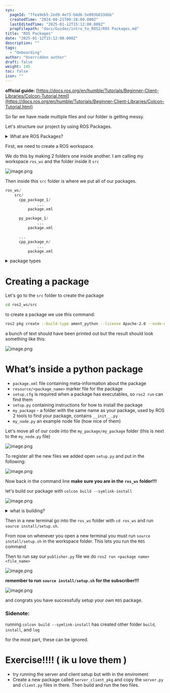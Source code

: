 ```yaml
---
sys:
  pageId: "7fea9eb5-2ed9-4e73-b6d6-5e093b833dbb"
  createdTime: "2024-08-21T00:28:00.000Z"
  lastEditedTime: "2025-01-12T15:12:00.000Z"
  propFilepath: "docs/Guides/intro_to_ROS2/ROS Packages.md"
title: "ROS Packages"
date: "2025-01-12T15:12:00.000Z"
description: ""
tags:
  - "Onboarding"
author: "Overridden author"
draft: false
weight: 145
toc: false
icon: ""
---
```


**official guide:** [https://docs.ros.org/en/humble/Tutorials/Beginner-Client-Libraries/Colcon-Tutorial.html](https://docs.ros.org/en/humble/Tutorials/Beginner-Client-Libraries/Colcon-Tutorial.html)

So far we have made multiple files and our folder is getting messy.

Let's structure our project by using ROS Packages.

<details>

<summary>What are ROS Packages?</summary>

ROS Packages are, as the name implies, packages of code that are highly sharable between ROS developers.

They consist of a folder, `package.xml` file, and source code

```python
      cpp_package_1/
		      ... imagine much code files here ..
          package.xml
```

</details>

First, we need to create a ROS workspace.

We do this by making 2 folders one inside another. I am calling my workspace `ros_ws` and the folder inside it `src`

![image.png](https://prod-files-secure.s3.us-west-2.amazonaws.com/d518164a-d88e-44d1-a4ee-3adb3bd8bce0/70706947-fd18-4537-a67b-e12946812d31/image.png?X-Amz-Algorithm=AWS4-HMAC-SHA256&X-Amz-Content-Sha256=UNSIGNED-PAYLOAD&X-Amz-Credential=ASIAZI2LB466SZGXBLUN%2F20250215%2Fus-west-2%2Fs3%2Faws4_request&X-Amz-Date=20250215T100154Z&X-Amz-Expires=3600&X-Amz-Security-Token=IQoJb3JpZ2luX2VjEBoaCXVzLXdlc3QtMiJHMEUCIEzCNmejUkNZANXCii78vW0mRFVgFWCXSzONcOiSYkV9AiEA6IdVy%2FTGxMi1NFMpvMEbg78rm0i8rSqblgwpVQSZ8G0q%2FwMIQxAAGgw2Mzc0MjMxODM4MDUiDLDEH0Xg%2BxuDr8stKSrcA2k%2Faae3ZxGx%2FaFtbLjwlxb8Bp0ibGzbsNKGLNR9%2BwMbTPv%2FJ0M%2BsaUmQR2avNPPpNGWf7q0pyK55HsrAcrOLlDj%2FdLncwvQ944h28wwltfCCNbq2Rd7fiNpSc4F6z3dRcaoTLlS%2FPCOQzKHpWcyy33pVOgtt2gn9cW0U1H0wqrg70WCq0og%2B5qQ0Rd6bpvhd0e5QQHxWK%2FQS0tCKzTgTqmIyN0K%2BTJ8ouI5bhA4iEtcE7pjh%2BcylBUFewOnjU1q09RmymGYiVrQxJuoRPZ440X%2FQvc3MzXrJiollIWzWx489uDkLWW7nyLq%2FUmsEowjrFpWf6i0vZXyRVCpjv32nQ8PCZCLX0bRRkIIzPwYSqj3W4GnmEFrJy3176yEXcl%2Fi0c3Z5OhQYwUnd9smT5YBOzZk0nr%2FBiRpEoKjOGqsdpvWIzvZ2RRRz4y9h7j7V3XENVZ%2F3Fbxgyp4jifHqKOoIFOgEDA7DmeKD8IcrXUpr%2BtdFUkN%2Bj6lg%2FZVrk4ZVUF7pkkphCPMbdP9Zkt3zbRXks08IRshqHUanTTCQqxo2DgFb6dIQDXFiqvXA7CJRzLe2K2H7cQFOAKRta5Sa3ZXARwvNfIkGm2JAV6R9hFPZD1IPa1Lt3uFpHDlSrtMLi%2Bwb0GOqUBAGcItY9C%2FikxwuZWtPaMp1taFo0oHLyVC7qAT4f2hyL78pZbXAbme%2FjQWSQ5JG171FQoxLVsmAdSxC69Yc9vE%2F3pE6MbSE7h0igfKppVdFqaeeCWCJNp7ipwnqfdlFjspsQ2iy0dxPWA7GrpSIER%2BO20ze6%2BI7OnX3JjOw%2BXsWAVbOEAMYzfFZ0Gb3PYY9sP4SBlhWyzEuGrfyt7Q%2BGb7hbMYj%2FV&X-Amz-Signature=a180946e49c780a71e05cffb6b4f7ee25480041d6dbb887b4b905039a9b97196&X-Amz-SignedHeaders=host&x-id=GetObject)

Then inside this `src` folder is where we put all of our packages.

```python
ros_ws/
    src/
      cpp_package_1/
		      ...
          package.xml

      py_package_1/
		      ...
          package.xml

      ...
      cpp_package_n/
		      ...
          package.xml

```

<details>

<summary>package types</summary>

packages can be either `C++` or python.

the intern file structure is different for each but for this guide we will stick to creating python packages

</details>

# Creating a package

Let's go to the `src` folder to create the package

```bash
cd ros2_ws/src
```

to create a package we use this command:

```bash
ros2 pkg create --build-type ament_python --license Apache-2.0 --node-name my_node my_package
```

a bunch of text should have been printed out but the result should look something like this:

![image.png](https://prod-files-secure.s3.us-west-2.amazonaws.com/d518164a-d88e-44d1-a4ee-3adb3bd8bce0/e6cf1e3f-8512-4a3e-b131-079f800bf3e8/image.png?X-Amz-Algorithm=AWS4-HMAC-SHA256&X-Amz-Content-Sha256=UNSIGNED-PAYLOAD&X-Amz-Credential=ASIAZI2LB466SZGXBLUN%2F20250215%2Fus-west-2%2Fs3%2Faws4_request&X-Amz-Date=20250215T100154Z&X-Amz-Expires=3600&X-Amz-Security-Token=IQoJb3JpZ2luX2VjEBoaCXVzLXdlc3QtMiJHMEUCIEzCNmejUkNZANXCii78vW0mRFVgFWCXSzONcOiSYkV9AiEA6IdVy%2FTGxMi1NFMpvMEbg78rm0i8rSqblgwpVQSZ8G0q%2FwMIQxAAGgw2Mzc0MjMxODM4MDUiDLDEH0Xg%2BxuDr8stKSrcA2k%2Faae3ZxGx%2FaFtbLjwlxb8Bp0ibGzbsNKGLNR9%2BwMbTPv%2FJ0M%2BsaUmQR2avNPPpNGWf7q0pyK55HsrAcrOLlDj%2FdLncwvQ944h28wwltfCCNbq2Rd7fiNpSc4F6z3dRcaoTLlS%2FPCOQzKHpWcyy33pVOgtt2gn9cW0U1H0wqrg70WCq0og%2B5qQ0Rd6bpvhd0e5QQHxWK%2FQS0tCKzTgTqmIyN0K%2BTJ8ouI5bhA4iEtcE7pjh%2BcylBUFewOnjU1q09RmymGYiVrQxJuoRPZ440X%2FQvc3MzXrJiollIWzWx489uDkLWW7nyLq%2FUmsEowjrFpWf6i0vZXyRVCpjv32nQ8PCZCLX0bRRkIIzPwYSqj3W4GnmEFrJy3176yEXcl%2Fi0c3Z5OhQYwUnd9smT5YBOzZk0nr%2FBiRpEoKjOGqsdpvWIzvZ2RRRz4y9h7j7V3XENVZ%2F3Fbxgyp4jifHqKOoIFOgEDA7DmeKD8IcrXUpr%2BtdFUkN%2Bj6lg%2FZVrk4ZVUF7pkkphCPMbdP9Zkt3zbRXks08IRshqHUanTTCQqxo2DgFb6dIQDXFiqvXA7CJRzLe2K2H7cQFOAKRta5Sa3ZXARwvNfIkGm2JAV6R9hFPZD1IPa1Lt3uFpHDlSrtMLi%2Bwb0GOqUBAGcItY9C%2FikxwuZWtPaMp1taFo0oHLyVC7qAT4f2hyL78pZbXAbme%2FjQWSQ5JG171FQoxLVsmAdSxC69Yc9vE%2F3pE6MbSE7h0igfKppVdFqaeeCWCJNp7ipwnqfdlFjspsQ2iy0dxPWA7GrpSIER%2BO20ze6%2BI7OnX3JjOw%2BXsWAVbOEAMYzfFZ0Gb3PYY9sP4SBlhWyzEuGrfyt7Q%2BGb7hbMYj%2FV&X-Amz-Signature=1c34c38b48e296607efc88a125ba95d824285cc8d993029e8cb3d8900b8378a2&X-Amz-SignedHeaders=host&x-id=GetObject)

# What’s inside a python package

- `package.xml` file containing meta-information about the package
- `resource/<package_name>` marker file for the package
- `setup.cfg` is required when a package has executables, so `ros2 run` can find them
- `setup.py` containing instructions for how to install the package
- `my_package` - a folder with the same name as your package, used by ROS 2 tools to find your package, contains `__init__.py`
- `my_node.py` an example node file (how nice of them)

Let's move all of our code into the `my_package/my_package` folder (this is next to the `my_node.py` file)

![image.png](https://prod-files-secure.s3.us-west-2.amazonaws.com/d518164a-d88e-44d1-a4ee-3adb3bd8bce0/9ce58f11-0da9-4d3e-b86d-506a9685d378/image.png?X-Amz-Algorithm=AWS4-HMAC-SHA256&X-Amz-Content-Sha256=UNSIGNED-PAYLOAD&X-Amz-Credential=ASIAZI2LB466SZGXBLUN%2F20250215%2Fus-west-2%2Fs3%2Faws4_request&X-Amz-Date=20250215T100154Z&X-Amz-Expires=3600&X-Amz-Security-Token=IQoJb3JpZ2luX2VjEBoaCXVzLXdlc3QtMiJHMEUCIEzCNmejUkNZANXCii78vW0mRFVgFWCXSzONcOiSYkV9AiEA6IdVy%2FTGxMi1NFMpvMEbg78rm0i8rSqblgwpVQSZ8G0q%2FwMIQxAAGgw2Mzc0MjMxODM4MDUiDLDEH0Xg%2BxuDr8stKSrcA2k%2Faae3ZxGx%2FaFtbLjwlxb8Bp0ibGzbsNKGLNR9%2BwMbTPv%2FJ0M%2BsaUmQR2avNPPpNGWf7q0pyK55HsrAcrOLlDj%2FdLncwvQ944h28wwltfCCNbq2Rd7fiNpSc4F6z3dRcaoTLlS%2FPCOQzKHpWcyy33pVOgtt2gn9cW0U1H0wqrg70WCq0og%2B5qQ0Rd6bpvhd0e5QQHxWK%2FQS0tCKzTgTqmIyN0K%2BTJ8ouI5bhA4iEtcE7pjh%2BcylBUFewOnjU1q09RmymGYiVrQxJuoRPZ440X%2FQvc3MzXrJiollIWzWx489uDkLWW7nyLq%2FUmsEowjrFpWf6i0vZXyRVCpjv32nQ8PCZCLX0bRRkIIzPwYSqj3W4GnmEFrJy3176yEXcl%2Fi0c3Z5OhQYwUnd9smT5YBOzZk0nr%2FBiRpEoKjOGqsdpvWIzvZ2RRRz4y9h7j7V3XENVZ%2F3Fbxgyp4jifHqKOoIFOgEDA7DmeKD8IcrXUpr%2BtdFUkN%2Bj6lg%2FZVrk4ZVUF7pkkphCPMbdP9Zkt3zbRXks08IRshqHUanTTCQqxo2DgFb6dIQDXFiqvXA7CJRzLe2K2H7cQFOAKRta5Sa3ZXARwvNfIkGm2JAV6R9hFPZD1IPa1Lt3uFpHDlSrtMLi%2Bwb0GOqUBAGcItY9C%2FikxwuZWtPaMp1taFo0oHLyVC7qAT4f2hyL78pZbXAbme%2FjQWSQ5JG171FQoxLVsmAdSxC69Yc9vE%2F3pE6MbSE7h0igfKppVdFqaeeCWCJNp7ipwnqfdlFjspsQ2iy0dxPWA7GrpSIER%2BO20ze6%2BI7OnX3JjOw%2BXsWAVbOEAMYzfFZ0Gb3PYY9sP4SBlhWyzEuGrfyt7Q%2BGb7hbMYj%2FV&X-Amz-Signature=f199172a4e02f9d863a04c2d82ecbfeb732a7f29b7e20ec78dce19ef48535953&X-Amz-SignedHeaders=host&x-id=GetObject)

To register all the new files we added open `setup.py` and put in the following:

![image.png](https://prod-files-secure.s3.us-west-2.amazonaws.com/d518164a-d88e-44d1-a4ee-3adb3bd8bce0/1cd7c262-4cae-4496-9d75-c178537d24a2/image.png?X-Amz-Algorithm=AWS4-HMAC-SHA256&X-Amz-Content-Sha256=UNSIGNED-PAYLOAD&X-Amz-Credential=ASIAZI2LB466SZGXBLUN%2F20250215%2Fus-west-2%2Fs3%2Faws4_request&X-Amz-Date=20250215T100154Z&X-Amz-Expires=3600&X-Amz-Security-Token=IQoJb3JpZ2luX2VjEBoaCXVzLXdlc3QtMiJHMEUCIEzCNmejUkNZANXCii78vW0mRFVgFWCXSzONcOiSYkV9AiEA6IdVy%2FTGxMi1NFMpvMEbg78rm0i8rSqblgwpVQSZ8G0q%2FwMIQxAAGgw2Mzc0MjMxODM4MDUiDLDEH0Xg%2BxuDr8stKSrcA2k%2Faae3ZxGx%2FaFtbLjwlxb8Bp0ibGzbsNKGLNR9%2BwMbTPv%2FJ0M%2BsaUmQR2avNPPpNGWf7q0pyK55HsrAcrOLlDj%2FdLncwvQ944h28wwltfCCNbq2Rd7fiNpSc4F6z3dRcaoTLlS%2FPCOQzKHpWcyy33pVOgtt2gn9cW0U1H0wqrg70WCq0og%2B5qQ0Rd6bpvhd0e5QQHxWK%2FQS0tCKzTgTqmIyN0K%2BTJ8ouI5bhA4iEtcE7pjh%2BcylBUFewOnjU1q09RmymGYiVrQxJuoRPZ440X%2FQvc3MzXrJiollIWzWx489uDkLWW7nyLq%2FUmsEowjrFpWf6i0vZXyRVCpjv32nQ8PCZCLX0bRRkIIzPwYSqj3W4GnmEFrJy3176yEXcl%2Fi0c3Z5OhQYwUnd9smT5YBOzZk0nr%2FBiRpEoKjOGqsdpvWIzvZ2RRRz4y9h7j7V3XENVZ%2F3Fbxgyp4jifHqKOoIFOgEDA7DmeKD8IcrXUpr%2BtdFUkN%2Bj6lg%2FZVrk4ZVUF7pkkphCPMbdP9Zkt3zbRXks08IRshqHUanTTCQqxo2DgFb6dIQDXFiqvXA7CJRzLe2K2H7cQFOAKRta5Sa3ZXARwvNfIkGm2JAV6R9hFPZD1IPa1Lt3uFpHDlSrtMLi%2Bwb0GOqUBAGcItY9C%2FikxwuZWtPaMp1taFo0oHLyVC7qAT4f2hyL78pZbXAbme%2FjQWSQ5JG171FQoxLVsmAdSxC69Yc9vE%2F3pE6MbSE7h0igfKppVdFqaeeCWCJNp7ipwnqfdlFjspsQ2iy0dxPWA7GrpSIER%2BO20ze6%2BI7OnX3JjOw%2BXsWAVbOEAMYzfFZ0Gb3PYY9sP4SBlhWyzEuGrfyt7Q%2BGb7hbMYj%2FV&X-Amz-Signature=10763c8b28dbd8938de4a8eddfccfd5f4ce1176c659204c773a62f9de47a1ae4&X-Amz-SignedHeaders=host&x-id=GetObject)

Now back in the command line **make sure you are in the** **`ros_ws`** **folder!!!**

let's build our package with `colcon build --symlink-install`

![image.png](https://prod-files-secure.s3.us-west-2.amazonaws.com/d518164a-d88e-44d1-a4ee-3adb3bd8bce0/2f2a0d27-b173-48fd-b189-5f5c0ce65619/image.png?X-Amz-Algorithm=AWS4-HMAC-SHA256&X-Amz-Content-Sha256=UNSIGNED-PAYLOAD&X-Amz-Credential=ASIAZI2LB466SZGXBLUN%2F20250215%2Fus-west-2%2Fs3%2Faws4_request&X-Amz-Date=20250215T100154Z&X-Amz-Expires=3600&X-Amz-Security-Token=IQoJb3JpZ2luX2VjEBoaCXVzLXdlc3QtMiJHMEUCIEzCNmejUkNZANXCii78vW0mRFVgFWCXSzONcOiSYkV9AiEA6IdVy%2FTGxMi1NFMpvMEbg78rm0i8rSqblgwpVQSZ8G0q%2FwMIQxAAGgw2Mzc0MjMxODM4MDUiDLDEH0Xg%2BxuDr8stKSrcA2k%2Faae3ZxGx%2FaFtbLjwlxb8Bp0ibGzbsNKGLNR9%2BwMbTPv%2FJ0M%2BsaUmQR2avNPPpNGWf7q0pyK55HsrAcrOLlDj%2FdLncwvQ944h28wwltfCCNbq2Rd7fiNpSc4F6z3dRcaoTLlS%2FPCOQzKHpWcyy33pVOgtt2gn9cW0U1H0wqrg70WCq0og%2B5qQ0Rd6bpvhd0e5QQHxWK%2FQS0tCKzTgTqmIyN0K%2BTJ8ouI5bhA4iEtcE7pjh%2BcylBUFewOnjU1q09RmymGYiVrQxJuoRPZ440X%2FQvc3MzXrJiollIWzWx489uDkLWW7nyLq%2FUmsEowjrFpWf6i0vZXyRVCpjv32nQ8PCZCLX0bRRkIIzPwYSqj3W4GnmEFrJy3176yEXcl%2Fi0c3Z5OhQYwUnd9smT5YBOzZk0nr%2FBiRpEoKjOGqsdpvWIzvZ2RRRz4y9h7j7V3XENVZ%2F3Fbxgyp4jifHqKOoIFOgEDA7DmeKD8IcrXUpr%2BtdFUkN%2Bj6lg%2FZVrk4ZVUF7pkkphCPMbdP9Zkt3zbRXks08IRshqHUanTTCQqxo2DgFb6dIQDXFiqvXA7CJRzLe2K2H7cQFOAKRta5Sa3ZXARwvNfIkGm2JAV6R9hFPZD1IPa1Lt3uFpHDlSrtMLi%2Bwb0GOqUBAGcItY9C%2FikxwuZWtPaMp1taFo0oHLyVC7qAT4f2hyL78pZbXAbme%2FjQWSQ5JG171FQoxLVsmAdSxC69Yc9vE%2F3pE6MbSE7h0igfKppVdFqaeeCWCJNp7ipwnqfdlFjspsQ2iy0dxPWA7GrpSIER%2BO20ze6%2BI7OnX3JjOw%2BXsWAVbOEAMYzfFZ0Gb3PYY9sP4SBlhWyzEuGrfyt7Q%2BGb7hbMYj%2FV&X-Amz-Signature=fcd36a08fe732af9e1ffa161f8a03d3feedd1a972195dedbee4b70465bb48c0a&X-Amz-SignedHeaders=host&x-id=GetObject)

<details>

<summary>what is building?</summary>

if you are a CS major at Rose-Hulman you will learn the answer to this in CSSE132

but TLDR; is it combines all the code files into one program that can be run easily 

</details>

Then in a new terminal go into the `ros_ws` folder with `cd ros_ws` and run `source install/setup.sh`. 

From now on whenever you open a new terminal you must run `source install/setup.sh` in the workspace folder. This lets you run the `ROS` command

Then to run say our `publisher.py` file we do `ros2 run <package name> <file_name>`

![image.png](https://prod-files-secure.s3.us-west-2.amazonaws.com/d518164a-d88e-44d1-a4ee-3adb3bd8bce0/4f4b1219-3a44-4632-aa0a-ce3471699f59/image.png?X-Amz-Algorithm=AWS4-HMAC-SHA256&X-Amz-Content-Sha256=UNSIGNED-PAYLOAD&X-Amz-Credential=ASIAZI2LB466SZGXBLUN%2F20250215%2Fus-west-2%2Fs3%2Faws4_request&X-Amz-Date=20250215T100154Z&X-Amz-Expires=3600&X-Amz-Security-Token=IQoJb3JpZ2luX2VjEBoaCXVzLXdlc3QtMiJHMEUCIEzCNmejUkNZANXCii78vW0mRFVgFWCXSzONcOiSYkV9AiEA6IdVy%2FTGxMi1NFMpvMEbg78rm0i8rSqblgwpVQSZ8G0q%2FwMIQxAAGgw2Mzc0MjMxODM4MDUiDLDEH0Xg%2BxuDr8stKSrcA2k%2Faae3ZxGx%2FaFtbLjwlxb8Bp0ibGzbsNKGLNR9%2BwMbTPv%2FJ0M%2BsaUmQR2avNPPpNGWf7q0pyK55HsrAcrOLlDj%2FdLncwvQ944h28wwltfCCNbq2Rd7fiNpSc4F6z3dRcaoTLlS%2FPCOQzKHpWcyy33pVOgtt2gn9cW0U1H0wqrg70WCq0og%2B5qQ0Rd6bpvhd0e5QQHxWK%2FQS0tCKzTgTqmIyN0K%2BTJ8ouI5bhA4iEtcE7pjh%2BcylBUFewOnjU1q09RmymGYiVrQxJuoRPZ440X%2FQvc3MzXrJiollIWzWx489uDkLWW7nyLq%2FUmsEowjrFpWf6i0vZXyRVCpjv32nQ8PCZCLX0bRRkIIzPwYSqj3W4GnmEFrJy3176yEXcl%2Fi0c3Z5OhQYwUnd9smT5YBOzZk0nr%2FBiRpEoKjOGqsdpvWIzvZ2RRRz4y9h7j7V3XENVZ%2F3Fbxgyp4jifHqKOoIFOgEDA7DmeKD8IcrXUpr%2BtdFUkN%2Bj6lg%2FZVrk4ZVUF7pkkphCPMbdP9Zkt3zbRXks08IRshqHUanTTCQqxo2DgFb6dIQDXFiqvXA7CJRzLe2K2H7cQFOAKRta5Sa3ZXARwvNfIkGm2JAV6R9hFPZD1IPa1Lt3uFpHDlSrtMLi%2Bwb0GOqUBAGcItY9C%2FikxwuZWtPaMp1taFo0oHLyVC7qAT4f2hyL78pZbXAbme%2FjQWSQ5JG171FQoxLVsmAdSxC69Yc9vE%2F3pE6MbSE7h0igfKppVdFqaeeCWCJNp7ipwnqfdlFjspsQ2iy0dxPWA7GrpSIER%2BO20ze6%2BI7OnX3JjOw%2BXsWAVbOEAMYzfFZ0Gb3PYY9sP4SBlhWyzEuGrfyt7Q%2BGb7hbMYj%2FV&X-Amz-Signature=51f955c2ec1906a4a27c9222184df061df8fcbeb3615340859daa395bf7f1ccc&X-Amz-SignedHeaders=host&x-id=GetObject)

**remember to run** **`source install/setup.sh`** **for the subscriber!!!**

![image.png](https://prod-files-secure.s3.us-west-2.amazonaws.com/d518164a-d88e-44d1-a4ee-3adb3bd8bce0/02121119-dad4-49ec-8356-c956108b4243/image.png?X-Amz-Algorithm=AWS4-HMAC-SHA256&X-Amz-Content-Sha256=UNSIGNED-PAYLOAD&X-Amz-Credential=ASIAZI2LB466SZGXBLUN%2F20250215%2Fus-west-2%2Fs3%2Faws4_request&X-Amz-Date=20250215T100154Z&X-Amz-Expires=3600&X-Amz-Security-Token=IQoJb3JpZ2luX2VjEBoaCXVzLXdlc3QtMiJHMEUCIEzCNmejUkNZANXCii78vW0mRFVgFWCXSzONcOiSYkV9AiEA6IdVy%2FTGxMi1NFMpvMEbg78rm0i8rSqblgwpVQSZ8G0q%2FwMIQxAAGgw2Mzc0MjMxODM4MDUiDLDEH0Xg%2BxuDr8stKSrcA2k%2Faae3ZxGx%2FaFtbLjwlxb8Bp0ibGzbsNKGLNR9%2BwMbTPv%2FJ0M%2BsaUmQR2avNPPpNGWf7q0pyK55HsrAcrOLlDj%2FdLncwvQ944h28wwltfCCNbq2Rd7fiNpSc4F6z3dRcaoTLlS%2FPCOQzKHpWcyy33pVOgtt2gn9cW0U1H0wqrg70WCq0og%2B5qQ0Rd6bpvhd0e5QQHxWK%2FQS0tCKzTgTqmIyN0K%2BTJ8ouI5bhA4iEtcE7pjh%2BcylBUFewOnjU1q09RmymGYiVrQxJuoRPZ440X%2FQvc3MzXrJiollIWzWx489uDkLWW7nyLq%2FUmsEowjrFpWf6i0vZXyRVCpjv32nQ8PCZCLX0bRRkIIzPwYSqj3W4GnmEFrJy3176yEXcl%2Fi0c3Z5OhQYwUnd9smT5YBOzZk0nr%2FBiRpEoKjOGqsdpvWIzvZ2RRRz4y9h7j7V3XENVZ%2F3Fbxgyp4jifHqKOoIFOgEDA7DmeKD8IcrXUpr%2BtdFUkN%2Bj6lg%2FZVrk4ZVUF7pkkphCPMbdP9Zkt3zbRXks08IRshqHUanTTCQqxo2DgFb6dIQDXFiqvXA7CJRzLe2K2H7cQFOAKRta5Sa3ZXARwvNfIkGm2JAV6R9hFPZD1IPa1Lt3uFpHDlSrtMLi%2Bwb0GOqUBAGcItY9C%2FikxwuZWtPaMp1taFo0oHLyVC7qAT4f2hyL78pZbXAbme%2FjQWSQ5JG171FQoxLVsmAdSxC69Yc9vE%2F3pE6MbSE7h0igfKppVdFqaeeCWCJNp7ipwnqfdlFjspsQ2iy0dxPWA7GrpSIER%2BO20ze6%2BI7OnX3JjOw%2BXsWAVbOEAMYzfFZ0Gb3PYY9sP4SBlhWyzEuGrfyt7Q%2BGb7hbMYj%2FV&X-Amz-Signature=9be8955632313af96e8488a2bf19a6bcf24edf177179c600224e1b1dd90a2606&X-Amz-SignedHeaders=host&x-id=GetObject)

and congrats you have successfully setup your own `ROS` package.

### Sidenote:

running `colcon build --symlink-install` has created other folder `build`, `install`, and `log`

for the most part, these can be ignored.

# Exercise!!!! ( ik u love them )

- try running the server and client setup but with in the enviroment
- Create a new package called `server_client_pkg` and copy the `server.py` and `client.py` files in there. Then build and run the two files.
